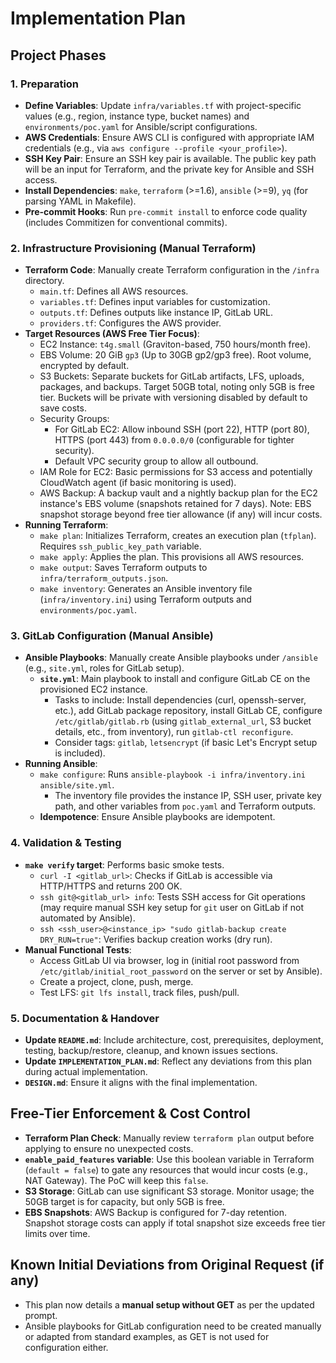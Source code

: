 # Implementation Plan

## Project Phases

### 1. Preparation
- **Define Variables**: Update `infra/variables.tf` with project-specific values (e.g., region, instance type, bucket names) and `environments/poc.yaml` for Ansible/script configurations.
- **AWS Credentials**: Ensure AWS CLI is configured with appropriate IAM credentials (e.g., via `aws configure --profile <your_profile>`).
- **SSH Key Pair**: Ensure an SSH key pair is available. The public key path will be an input for Terraform, and the private key for Ansible and SSH access.
- **Install Dependencies**: `make`, `terraform` (>=1.6), `ansible` (>=9), `yq` (for parsing YAML in Makefile).
- **Pre-commit Hooks**: Run `pre-commit install` to enforce code quality (includes Commitizen for conventional commits).

### 2. Infrastructure Provisioning (Manual Terraform)
- **Terraform Code**: Manually create Terraform configuration in the `/infra` directory.
  - `main.tf`: Defines all AWS resources.
  - `variables.tf`: Defines input variables for customization.
  - `outputs.tf`: Defines outputs like instance IP, GitLab URL.
  - `providers.tf`: Configures the AWS provider.
- **Target Resources (AWS Free Tier Focus)**:
  - EC2 Instance: `t4g.small` (Graviton-based, 750 hours/month free).
  - EBS Volume: 20 GiB `gp3` (Up to 30GB gp2/gp3 free). Root volume, encrypted by default.
  - S3 Buckets: Separate buckets for GitLab artifacts, LFS, uploads, packages, and backups. Target 50GB total, noting only 5GB is free tier. Buckets will be private with versioning disabled by default to save costs.
  - Security Groups:
    - For GitLab EC2: Allow inbound SSH (port 22), HTTP (port 80), HTTPS (port 443) from `0.0.0.0/0` (configurable for tighter security).
    - Default VPC security group to allow all outbound.
  - IAM Role for EC2: Basic permissions for S3 access and potentially CloudWatch agent (if basic monitoring is used).
  - AWS Backup: A backup vault and a nightly backup plan for the EC2 instance's EBS volume (snapshots retained for 7 days). Note: EBS snapshot storage beyond free tier allowance (if any) will incur costs.
- **Running Terraform**:
  - `make plan`: Initializes Terraform, creates an execution plan (`tfplan`). Requires `ssh_public_key_path` variable.
  - `make apply`: Applies the plan. This provisions all AWS resources.
  - `make output`: Saves Terraform outputs to `infra/terraform_outputs.json`.
  - `make inventory`: Generates an Ansible inventory file (`infra/inventory.ini`) using Terraform outputs and `environments/poc.yaml`.

### 3. GitLab Configuration (Manual Ansible)
- **Ansible Playbooks**: Manually create Ansible playbooks under `/ansible` (e.g., `site.yml`, roles for GitLab setup).
  - **`site.yml`**: Main playbook to install and configure GitLab CE on the provisioned EC2 instance.
    - Tasks to include: Install dependencies (curl, openssh-server, etc.), add GitLab package repository, install GitLab CE, configure `/etc/gitlab/gitlab.rb` (using `gitlab_external_url`, S3 bucket details, etc., from inventory), run `gitlab-ctl reconfigure`.
    - Consider tags: `gitlab`, `letsencrypt` (if basic Let's Encrypt setup is included).
- **Running Ansible**:
  - `make configure`: Runs `ansible-playbook -i infra/inventory.ini ansible/site.yml`.
    - The inventory file provides the instance IP, SSH user, private key path, and other variables from `poc.yaml` and Terraform outputs.
  - **Idempotence**: Ensure Ansible playbooks are idempotent.

### 4. Validation & Testing
- **`make verify` target**: Performs basic smoke tests.
  - `curl -I <gitlab_url>`: Checks if GitLab is accessible via HTTP/HTTPS and returns 200 OK.
  - `ssh git@<gitlab_url> info`: Tests SSH access for Git operations (may require manual SSH key setup for `git` user on GitLab if not automated by Ansible).
  - `ssh <ssh_user>@<instance_ip> "sudo gitlab-backup create DRY_RUN=true"`: Verifies backup creation works (dry run).
- **Manual Functional Tests**:
  - Access GitLab UI via browser, log in (initial root password from `/etc/gitlab/initial_root_password` on the server or set by Ansible).
  - Create a project, clone, push, merge.
  - Test LFS: `git lfs install`, track files, push/pull.

### 5. Documentation & Handover
- **Update `README.md`**: Include architecture, cost, prerequisites, deployment, testing, backup/restore, cleanup, and known issues sections.
- **Update `IMPLEMENTATION_PLAN.md`**: Reflect any deviations from this plan during actual implementation.
- **`DESIGN.md`**: Ensure it aligns with the final implementation.

## Free-Tier Enforcement & Cost Control
- **Terraform Plan Check**: Manually review `terraform plan` output before applying to ensure no unexpected costs.
- **`enable_paid_features` variable**: Use this boolean variable in Terraform (`default = false`) to gate any resources that would incur costs (e.g., NAT Gateway). The PoC will keep this `false`.
- **S3 Storage**: GitLab can use significant S3 storage. Monitor usage; the 50GB target is for capacity, but only 5GB is free.
- **EBS Snapshots**: AWS Backup is configured for 7-day retention. Snapshot storage costs can apply if total snapshot size exceeds free tier limits over time.

## Known Initial Deviations from Original Request (if any)
- This plan now details a **manual setup without GET** as per the updated prompt.
- Ansible playbooks for GitLab configuration need to be created manually or adapted from standard examples, as GET is not used for configuration either.
